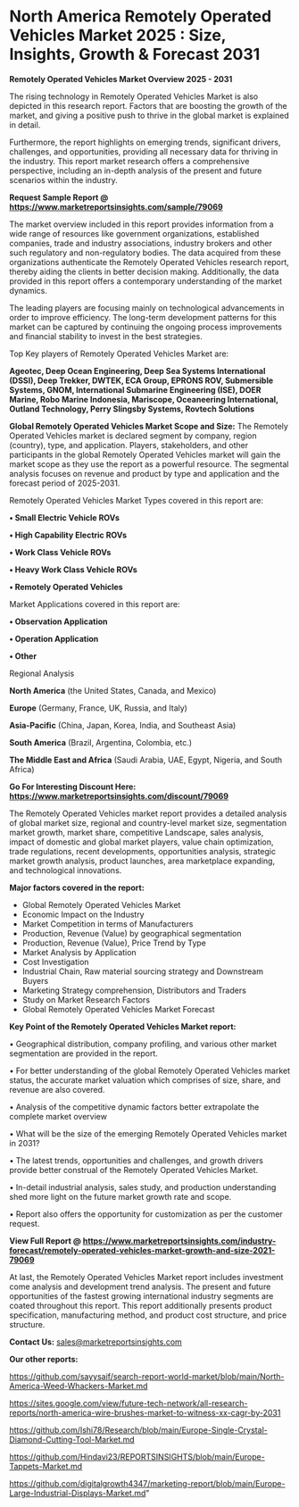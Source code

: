 # North America Remotely Operated Vehicles Market 2025 : Size, Insights, Growth & Forecast 2031

<Strong> Remotely Operated Vehicles Market Overview 2025 - 2031</strong>

The rising technology in Remotely Operated Vehicles Market is also depicted in this research report. Factors that are boosting the growth of the market, and giving a positive push to thrive in the global market is explained in detail.

Furthermore, the report highlights on emerging trends, significant drivers, challenges, and opportunities, providing all necessary data for thriving in the industry. This report market research offers a comprehensive perspective, including an in-depth analysis of the present and future scenarios within the industry.

<strong>Request Sample Report @ <a href=https://www.marketreportsinsights.com/sample/79069>https://www.marketreportsinsights.com/sample/79069</a></strong>

The market overview included in this report provides information from a wide range of resources like government organizations, established companies, trade and industry associations, industry brokers and other such regulatory and non-regulatory bodies. The data acquired from these organizations authenticate the Remotely Operated Vehicles research report, thereby aiding the clients in better decision making. Additionally, the data provided in this report offers a contemporary understanding of the market dynamics.

The leading players are focusing mainly on technological advancements in order to improve efficiency. The long-term development patterns for this market can be captured by continuing the ongoing process improvements and financial stability to invest in the best strategies.

Top Key players of Remotely Operated Vehicles Market are:

<strong>Ageotec, Deep Ocean Engineering, Deep Sea Systems International (DSSI), Deep Trekker, DWTEK, ECA Group, EPRONS ROV, Submersible Systems, GNOM, International Submarine Engineering (ISE), DOER Marine, Robo Marine Indonesia, Mariscope, Oceaneering International, Outland Technology, Perry Slingsby Systems, Rovtech Solutions</strong>

<strong><b>Global Remotely Operated Vehicles Market Scope and Size:</b></strong>
The Remotely Operated Vehicles market is declared segment by company, region (country), type, and application. Players, stakeholders, and other participants in the global Remotely Operated Vehicles market will gain the market scope as they use the report as a powerful resource. The segmental analysis focuses on revenue and product by type and application and the forecast period of 2025-2031.

Remotely Operated Vehicles Market Types covered in this report are:

<strong>• Small Electric Vehicle ROVs

• High Capability Electric ROVs

• Work Class Vehicle ROVs

• Heavy Work Class Vehicle ROVs

• Remotely Operated Vehicles</strong>

Market Applications covered in this report are:

<strong>• Observation Application

• Operation Application

• Other</strong> 

Regional Analysis

<strong>North America</strong> (the United States, Canada, and Mexico)

<strong>Europe</strong> (Germany, France, UK, Russia, and Italy)

<strong>Asia-Pacific</strong> (China, Japan, Korea, India, and Southeast Asia)

<strong>South America</strong> (Brazil, Argentina, Colombia, etc.)

<strong>The Middle East and Africa</strong> (Saudi Arabia, UAE, Egypt, Nigeria, and South Africa)

<strong>Go For Interesting Discount Here: <a href=https://www.marketreportsinsights.com/discount/79069>https://www.marketreportsinsights.com/discount/79069</a></strong>

The Remotely Operated Vehicles market report provides a detailed analysis of global market size, regional and country-level market size, segmentation market growth, market share, competitive Landscape, sales analysis, impact of domestic and global market players, value chain optimization, trade regulations, recent developments, opportunities analysis, strategic market growth analysis, product launches, area marketplace expanding, and technological innovations.

<strong><b>Major factors covered in the report:</b></strong>
<ul>
  <li>Global Remotely Operated Vehicles Market </li>
  <li>Economic Impact on the Industry</li>
  <li>Market Competition in terms of Manufacturers</li>
  <li>Production, Revenue (Value) by geographical segmentation</li>
  <li>Production, Revenue (Value), Price Trend by Type</li>
  <li>Market Analysis by Application</li>
  <li>Cost Investigation</li>
  <li>Industrial Chain, Raw material sourcing strategy and Downstream Buyers</li>
  <li>Marketing Strategy comprehension, Distributors and Traders</li>
  <li>Study on Market Research Factors</li>
  <li>Global Remotely Operated Vehicles Market Forecast</li>
</ul>

<strong><b>Key Point of the Remotely Operated Vehicles Market report:</b></strong>

• Geographical distribution, company profiling, and various other market segmentation are provided in the report.

• For better understanding of the global Remotely Operated Vehicles market status, the accurate market valuation which comprises of size, share, and revenue are also covered.

• Analysis of the competitive dynamic factors better extrapolate the complete market overview

• What will be the size of the emerging Remotely Operated Vehicles market in 2031?

• The latest trends, opportunities and challenges, and growth drivers provide better construal of the Remotely Operated Vehicles Market.

• In-detail industrial analysis, sales study, and production understanding shed more light on the future market growth rate and scope.

• Report also offers the opportunity for customization as per the customer request.

<strong><b>View Full Report @ <a href=https://www.marketreportsinsights.com/industry-forecast/remotely-operated-vehicles-market-growth-and-size-2021-79069>https://www.marketreportsinsights.com/industry-forecast/remotely-operated-vehicles-market-growth-and-size-2021-79069</a></b></strong>


At last, the Remotely Operated Vehicles Market report includes investment come analysis and development trend analysis. The present and future opportunities of the fastest growing international industry segments are coated throughout this report. This report additionally presents product specification, manufacturing method, and product cost structure, and price structure.

<strong>Contact Us:</strong>
sales@marketreportsinsights.com

<strong>Our other reports:</strong>

<a href=https://github.com/sayysaif/search-report-world-market/blob/main/North-America-Weed-Whackers-Market.md>https://github.com/sayysaif/search-report-world-market/blob/main/North-America-Weed-Whackers-Market.md</a>

<a href=https://sites.google.com/view/future-tech-network/all-research-reports/north-america-wire-brushes-market-to-witness-xx-cagr-by-2031>https://sites.google.com/view/future-tech-network/all-research-reports/north-america-wire-brushes-market-to-witness-xx-cagr-by-2031</a>

<a href=https://github.com/Ishi78/Research/blob/main/Europe-Single-Crystal-Diamond-Cutting-Tool-Market.md>https://github.com/Ishi78/Research/blob/main/Europe-Single-Crystal-Diamond-Cutting-Tool-Market.md</a>

<a href=https://github.com/Hindavi23/REPORTSINSIGHTS/blob/main/Europe-Tappets-Market.md>https://github.com/Hindavi23/REPORTSINSIGHTS/blob/main/Europe-Tappets-Market.md</a>

<a href=https://github.com/digitalgrowth4347/marketing-report/blob/main/Europe-Large-Industrial-Displays-Market.md>https://github.com/digitalgrowth4347/marketing-report/blob/main/Europe-Large-Industrial-Displays-Market.md</a>"
